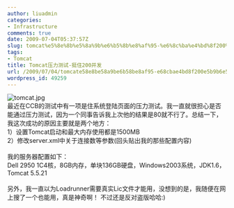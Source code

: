 ```yaml
---
author: liuadmin
categories:
- Infrastructure
comments: true
date: 2009-07-04T05:37:57Z
slug: tomcat%e5%8e%8b%e5%8a%9b%e6%b5%8b%e8%af%95-%e6%8c%ba%e4%bd%8f200%e5%b9%b6%e5%8f%91
tags:
- Tomcat
title: Tomcat压力测试-挺住200并发
url: /2009/07/04/tomcate58e8be58a9be6b58be8af95-e68cbae4bd8f200e5b9b6e58f91/
wordpress_id: 49259
---
```


![tomcat.jpg](http://www.willisms.com/archives/tomcat.jpg)<br />最近在CCB的测试中有一项是住系统登陆页面的压力测试。我一直就很担心是否能通过压力测试，因为一个同事告诉我上次他的结果是80就不行了。总结一下，我这次成功的原因主要就是两个地方：<br />1）设置Tomcat启动和最大内存使用都是1500MB<br />2）修改server.xml中关于连接数等参数(回头贴出我的那些配置内容)<br /><br />我的服务器配置如下：<br />Dell 2950 1C4核，8GB内存，单块136GB硬盘，Windows2003系统，JDK1.6，Tomcat 5.5.21<br /><br />另外，我一直以为Loadrunner需要真实Lic文件才能用，没想到的是，我随便在网上搜了一个也能用，真是神奇啊！ 不过还是反对盗版哈哈:)
